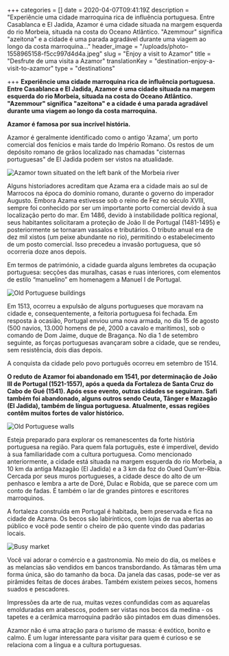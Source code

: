+++
categories = []
date = 2020-04-07T09:41:19Z
description = "Experiêncie uma cidade marroquina rica de influência portuguesa. Entre Casablanca e El Jadida, Azamor é uma cidade situada na margem esquerda do rio Morbeia, situada na costa do Oceano Atlântico. \"Azemmour\" significa \"azeitona\" e a cidade é uma parada agradável durante uma viagem ao longo da costa marroquina..."
header_image = "/uploads/photo-1558965158-f5cc997d4d4a.jpeg"
slug = "Enjoy a visit to Azamor"
title = "Desfrute de uma visita a Azamor"
translationKey = "destination-enjoy-a-visit-to-azamor"
type = "destinations"

+++
**Experiêncie uma cidade marroquina rica de influência portuguesa. Entre Casablanca e El Jadida, Azamor é uma cidade situada na margem esquerda do rio Morbeia, situada na costa do Oceano Atlântico. "Azemmour" significa "azeitona" e a cidade é uma parada agradável durante uma viagem ao longo da costa marroquina.**

**Azamor é famosa por sua incrível história.**

Azamor é geralmente identificado como o antigo 'Azama', um porto comercial dos fenícios e mais tarde do Império Romano. Os restos de um depósito romano de grãos localizado nas chamadas "cisternas portuguesas" de El Jadida podem ser vistos na atualidade.

![Azamor town situated on the left bank of the Morbeia river](/uploads/Azemmour_from_Oum_Er-Rbia_Fotor.jpg "Azamor town situated on the left bank of the Morbeia river")

Alguns historiadores acreditam que Azama era a cidade mais ao sul de Marrocos na época do domínio romano, durante o governo do imperador Augusto. Embora Azama estivesse sob o reino de Fez no século XVIII, sempre foi conhecido por ser um importante porto comercial devido à sua localização perto do mar. Em 1486, devido à instabilidade política regional, seus habitantes solicitaram a proteção de João II de Portugal (1481-1495) e posteriormente se tornaram vassalos e tributários. O tributo anual era de dez mil xistos (um peixe abundante no rio), permitindo o estabelecimento de um posto comercial. Isso precedeu a invasão portuguesa, que só ocorreria doze anos depois.

Em termos de património, a cidade guarda alguns lembretes da ocupação portuguesa: secções das muralhas, casas e ruas interiores, com elementos de estilo “manuelino” em homenagem a Manuel I de Portugal.

![Old  Portuguese buildings](/uploads/Casa_de_Fernão_de_Magalhães_(_Fernando_de_Magallanes_Ferdinand_Magellan_)_-_Sabrosa_-_Portugal_(4912087983).jpg "Old  Portuguese buildings")

Em 1513, ocorreu a expulsão de alguns portugueses que moravam na cidade e, consequentemente, a feitoria portuguesa foi fechada. Em resposta à ocasião, Portugal enviou uma nova armada, no dia 15 de agosto (500 navios, 13.000 homens de pé, 2000 a cavalo e marítimos), sob o comando de Dom Jaime, duque de Bragança. No dia 1 de setembro seguinte, as forças portuguesas avançaram sobre a cidade, que se rendeu, sem resistência, dois dias depois.

A conquista da cidade pelo povo português ocorreu em setembro de 1514.

**O reduto de Azamor foi abandonado em 1541, por determinação de João III de Portugal (1521-1557), após a queda da Fortaleza de Santa Cruz do Cabo de Gué (1541). Após esse evento, outras cidades se seguiram. Safi também foi abandonado, alguns outros sendo Ceuta, Tânger e Mazagão (El Jadida), também de língua portuguesa. Atualmente, essas regiões contêm muitos fortes de valor histórico.**

![Old  Portuguese walls](/uploads/Walls_of_El_Jadida.jpg "Old  Portuguese walls")

Esteja preparado para explorar os remanescentes da forte história portuguesa na região. Para quem fala português, este é imperdível, devido à sua familiaridade com a cultura portuguesa. Como mencionado anteriormente, a cidade está situada na margem esquerda do rio Morbeia, a 10 km da antiga Mazagão (El Jadida) e a 3 km da foz do Oued Oum'er-Rbia. Cercada por seus muros portugueses, a cidade desce do alto de um penhasco e lembra a arte de Doré, Dulac e Robida, que se parece com um conto de fadas. É também o lar de grandes pintores e escritores marroquinos.

A fortaleza construída em Portugal é habitada, bem preservada e fica na cidade de Azama. Os becos são labirínticos, com lojas de rua abertas ao público e você pode sentir o cheiro de pão quente vindo das padarias locais.

![Busy market](/uploads/photo-1517137800850-9792cb547905.jpeg "Busy market")

Você vai adorar o comércio e a gastronomia. No meio do dia, os melões e as melancias são vendidos em bancos transbordando. As tâmaras têm uma forma única, são do tamanho da boca. Da janela das casas, pode-se ver as pirâmides feitas de doces árabes. Também existem peixes secos, homens suados e pescadores.

Impressões da arte de rua, muitas vezes confundidas com as aquarelas emolduradas em arabescos, podem ser vistas nos becos da medina - os tapetes e a cerâmica marroquina padrão são pintados em duas dimensões.

Azamor não é uma atração para o turismo de massa: é exótico, bonito e calmo. É um lugar interessante para visitar para quem é curioso e se relaciona com a língua e a cultura portuguesas.